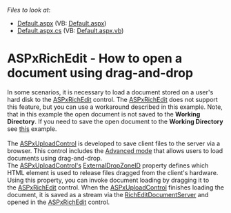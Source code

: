 <!-- default file list -->
*Files to look at*:

* [Default.aspx](./CS/Default.aspx) (VB: [Default.aspx](./VB/Default.aspx))
* [Default.aspx.cs](./CS/Default.aspx.cs) (VB: [Default.aspx.vb](./VB/Default.aspx.vb))
<!-- default file list end -->
# ASPxRichEdit - How to open a document using drag-and-drop


In some scenarios, it is necessary to load a document stored on a user's hard disk to the <a href="https://documentation.devexpress.com/AspNet/DevExpress.Web.ASPxRichEdit.ASPxRichEdit.class">ASPxRichEdit</a> control. The <a href="https://documentation.devexpress.com/AspNet/DevExpress.Web.ASPxRichEdit.ASPxRichEdit.class">ASPxRichEdit</a> does not support this feature, but you can use a workaround described in this example. Note, that in this example the open document is not saved to the <strong>Working Directory</strong>. If you need to save the open document to the <strong>Working Directory</strong> see <a href="https://www.devexpress.com/Support/Center/Example/Details/T437842/aspxrichedit-how-to-upload-a-document-in-the-working-directory-using-drag-and-drop">this</a> example.<br><br>The <a href="https://documentation.devexpress.com/AspNet/DevExpress.Web.ASPxUploadControl.class">ASPxUploadControl</a> is developed to save client files to the server via a browser. This control includes the <a href="https://documentation.devexpress.com/AspNet/9886/ASP-NET-WebForms-Controls/File-Management/File-Upload/Concepts/Upload-Modes">Advanced mode</a> that allows users to load documents using drag-and-drop. The <a href="https://documentation.devexpress.com/AspNet/DevExpress.Web.ASPxUploadControl.class">ASPxUploadControl's</a> <a href="https://documentation.devexpress.com/AspNet/DevExpress.Web.UploadAdvancedModeSettings.ExternalDropZoneID.property">ExternalDropZoneID</a> property defines which HTML element is used to release files dragged from the client's hardware. Using this property, you can invoke document loading by dragging it to the <a href="https://documentation.devexpress.com/AspNet/DevExpress.Web.ASPxRichEdit.ASPxRichEdit.class">ASPxRichEdit</a> control. When the <a href="https://documentation.devexpress.com/AspNet/DevExpress.Web.ASPxUploadControl.class">ASPxUploadControl</a> finishes loading the document, it is saved as a stream via the <a href="https://documentation.devexpress.com/DocumentServer/17488/Rich-Edit-Document-Server">RichEditDocumentServer</a> and opened in the <a href="https://documentation.devexpress.com/AspNet/DevExpress.Web.ASPxRichEdit.ASPxRichEdit.class">ASPxRichEdit</a> control.

<br/>


